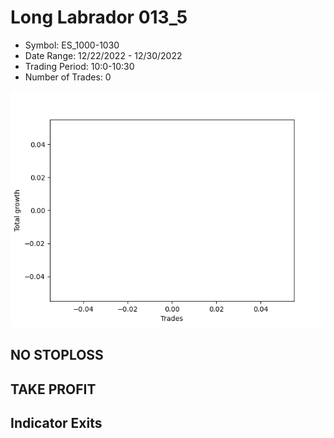 # Long Labrador 013_5 
- Symbol: ES_1000-1030
- Date Range: 12/22/2022 - 12/30/2022
- Trading Period: 10:0-10:30
- Number of Trades: 0

![Plot](LongLabrador013_5ES_1000-1030.png)
## NO STOPLOSS














## TAKE PROFIT











## Indicator Exits

